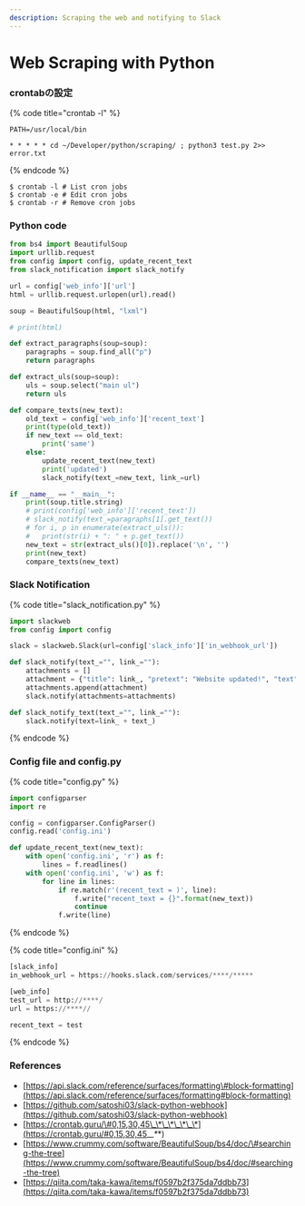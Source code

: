 ```yaml
---
description: Scraping the web and notifying to Slack
---
```


# Web Scraping with Python

### crontabの設定

{% code title="crontab -l" %}
```text
PATH=/usr/local/bin

* * * * * cd ~/Developer/python/scraping/ ; python3 test.py 2>> error.txt
```
{% endcode %}

```text
$ crontab -l # List cron jobs
$ crontab -e # Edit cron jobs
$ crontab -r # Remove cron jobs
```

### Python code

```python
from bs4 import BeautifulSoup
import urllib.request
from config import config, update_recent_text
from slack_notification import slack_notify

url = config['web_info']['url']
html = urllib.request.urlopen(url).read()

soup = BeautifulSoup(html, "lxml")

# print(html)

def extract_paragraphs(soup=soup):
	paragraphs = soup.find_all("p")
	return paragraphs

def extract_uls(soup=soup):
	uls = soup.select("main ul")
	return uls

def compare_texts(new_text):
	old_text = config['web_info']['recent_text']
	print(type(old_text))
	if new_text == old_text:
		print('same')
	else:
		update_recent_text(new_text)
		print('updated')
		slack_notify(text_=new_text, link_=url)

if __name__ == "__main__":
	print(soup.title.string)
	# print(config['web_info']['recent_text'])
	# slack_notify(text_=paragraphs[1].get_text())
	# for i, p in enumerate(extract_uls()):
	#	print(str(i) + ": " + p.get_text())
	new_text = str(extract_uls()[0]).replace('\n', '')
	print(new_text)
	compare_texts(new_text)
```

### Slack Notification

{% code title="slack\_notification.py" %}
```python
import slackweb
from config import config

slack = slackweb.Slack(url=config['slack_info']['in_webhook_url'])

def slack_notify(text_="", link_=""):
	attachments = []
	attachment = {"title": link_, "pretext": "Website updated!", "text": "```" + text_ + "```", "mrkdwn_in": ["text", "pretext"], "color": "good"}
	attachments.append(attachment)
	slack.notify(attachments=attachments)

def slack_notify_text(text_="", link_=""):
	slack.notify(text=link_ + text_)
```
{% endcode %}

### Config file and config.py

{% code title="config.py" %}
```python
import configparser
import re

config = configparser.ConfigParser()
config.read('config.ini')

def update_recent_text(new_text):
	with open('config.ini', 'r') as f:
		lines = f.readlines()
	with open('config.ini', 'w') as f:
		for line in lines:
			if re.match(r'(recent_text = )', line):
				f.write("recent_text = {}".format(new_text))
				continue
			f.write(line)

```
{% endcode %}

{% code title="config.ini" %}
```python
[slack_info]
in_webhook_url = https://hooks.slack.com/services/****/*****

[web_info]
test_url = http://****/
url = https://****//

recent_text = test
```
{% endcode %}

### References

* [https://api.slack.com/reference/surfaces/formatting\#block-formatting](https://api.slack.com/reference/surfaces/formatting#block-formatting)
* [https://github.com/satoshi03/slack-python-webhook](https://github.com/satoshi03/slack-python-webhook)
* [https://crontab.guru/\#0,15,30,45\_\*\_\*\_\*\_\*](https://crontab.guru/#0,15,30,45_*_*_*_*)
* [https://www.crummy.com/software/BeautifulSoup/bs4/doc/\#searching-the-tree](https://www.crummy.com/software/BeautifulSoup/bs4/doc/#searching-the-tree)
* [https://qiita.com/taka-kawa/items/f0597b2f375da7ddbb73](https://qiita.com/taka-kawa/items/f0597b2f375da7ddbb73)

